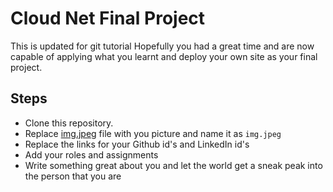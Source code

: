 # Cloud Net Final Project
This is updated for git tutorial
Hopefully you had a great time and are now capable of applying what you learnt and deploy your own site as your final project.

## Steps
- Clone this repository.
- Replace [img.jpeg](img.jpeg) file with you picture and name it as `img.jpeg`
- Replace the links for your Github id's and LinkedIn id's
- Add your roles and assignments
- Write something great about you and let the world get a sneak peak into the person that you are
